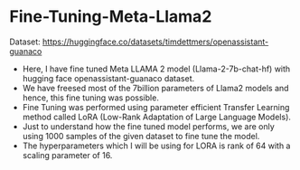 # Fine-Tuning-Meta-Llama2
Dataset: https://huggingface.co/datasets/timdettmers/openassistant-guanaco

- Here, I have fine tuned Meta LLAMA 2 model (Llama-2-7b-chat-hf) with hugging face openassistant-guanaco dataset. 
- We have freesed most of the 7billion parameters of Llama2 models and hence, this fine tuning was possible. 
- Fine Tuning was performed using parameter efficient Transfer Learning method called LoRA (Low-Rank Adaptation of Large Language Models).
- Just to understand how the fine tuned model performs, we are only using 1000 samples of the given dataset to fine tune the model.
- The hyperparameters which I will be using for LORA is rank of 64 with a scaling parameter of 16.


